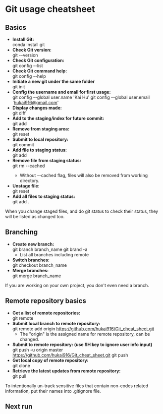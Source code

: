# Git usage cheatsheet
## Basics
* **Install Git:<br>**
conda install git
* **Check Git version:<br>**
git --version
* **Check Git configuration:<br>**
git config --list
* **Check Git command help:<br>**
git config --help
* **Initiate a new git under the same folder<br>**
git init
* **Config the username and email for first usage:<br>**
git config --global user.name 'Kai Hu'
git config --global user.email 'hukai916@gmail.com'
* **Display changes made:<br>**
git diff
* **Add to the staging/index for future commit:<br>**
git add
* **Remove from staging area:<br>**
git reset
* **Submit to local repository:<br>**
git commit
* **Add file to staging status:<br>**
git add
* **Remove file from staging status:<br>**
git rm --cached <file>
  * Without --cached flag, files will also be removed from working directory.
* **Unstage file:<br>**
git reset <filename>
* **Add all files to staging status:<br>**
git add .<br>

When you change staged files, and do git status to check their status, they will be listed as changed too.

## Branching
* **Create new branch:<br>**
git branch branch_name
git brand -a
  * List all branches including remote
* **Switch branches:<br>**
git checkout branch_name
* **Merge branches:<br>**
git merge branch_name

If you are working on your own project, you don't even need a branch.

## Remote repository basics
* **Get a list of remote repositories:<br>**
git remote
* **Submit local branch to remote repository:<br>**
git remote add origin https://github.com/hukai916/Git_cheat_sheet.git
  * The "origin" is the assigned name for remote repository, can be changed.
* **Submit to remote repository: (use SH key to ignore user info input)<br>**
git push -u origin master https://github.com/hukai916/Git_cheat_sheet.git
git push
* **Get local copy of remote repository:<br>**
git clone <url> <where to clone>
* **Retrieve the latest updates from remote repository:<br>**
git pull


To intentionally un-track sensitive files that contain non-codes related information, put their names into .gitignore file.

## Next run
